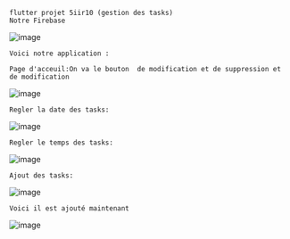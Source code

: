     flutter projet 5iir10 (gestion des tasks)
    Notre Firebase
![image](https://github.com/abdelhamidx/flutter-projet-5iir10/assets/110861149/92c3b5ab-1ffa-4f83-8dd5-7962f951b699)

    Voici notre application :

    Page d'acceuil:On va le bouton  de modification et de suppression et de modification  

![image](https://github.com/abdelhamidx/flutter-projet-5iir10/assets/110861149/bc8d159a-bbcb-4fdb-96bf-5b9dc6b898a9)

    Regler la date des tasks:
![image](https://github.com/abdelhamidx/flutter-projet-5iir10/assets/110861149/37e86fa6-4a69-4192-b98e-a448d551aca9)

    Regler le temps des tasks:
![image](https://github.com/abdelhamidx/flutter-projet-5iir10/assets/110861149/dfaabec9-2cc3-436a-9d46-26a4b6ed32e5)

    Ajout des tasks:
![image](https://github.com/abdelhamidx/flutter-projet-5iir10/assets/110861149/7ebf63a3-51e1-47f4-8421-4e84e91e71ea)

    Voici il est ajouté maintenant
![image](https://github.com/abdelhamidx/flutter-projet-5iir10/assets/110861149/042c9f57-9d91-4802-a863-56eec4022e43)
